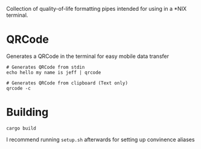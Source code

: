 Collection of quality-of-life formatting pipes intended for using in a *NIX terminal.

# QRCode

Generates a QRCode in the terminal for easy mobile data transfer

```
# Generates QRCode from stdin
echo hello my name is jeff | qrcode

# Generates QRCode from clipboard (Text only)
qrcode -c
```

# Building

```
cargo build
```

I recommend running `setup.sh` afterwards for setting up convinence aliases